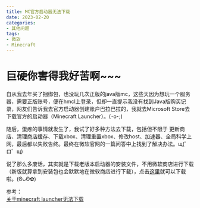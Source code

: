 ```yaml
---
title: MC官方启动器无法下载
date: 2023-02-20
categories:
- 其他问题
tags: 
- 微软
- Minecraft
---
```

# 巨硬你害得我好苦啊~~~

自从我去年买了捆绑包，也没玩几次正版的java版mc，这些天因为想玩一个服务器，需要正版账号，便在hmcl上登录，但却一直提示我没有找到Java版购买记录，网友们告诉我去官方启动器创建账户巴拉巴拉的，我就去Microsoft Store去下载官方的启动器（Minecraft Launcher）。(･o･;)
  
  
随后，蛋疼的事情就发生了，我试了好多种方法去下载，包括但不限于 更新商店、清理商店缓存、下载xbox、清理重置xbox、修改host、加速器、全局科学上网，最后都以失败告终。最终在微软官网的一篇问答中上找到了解决办法。щ(゜ロ゜щ)
  
  
说了那么多废话，其实就是下载老版本启动器的安装文件，不用微软商店进行下载（新版就算拿到安装包也会默默地在微软商店进行下载），点击[这里](https://launcher.mojang.com/download/MinecraftInstaller.msi "实际上只要搜 下载不了mclauncher就可以找到...")就可以下载啦。(ʘᴗʘ✿)

参考：  
[关于minecraft launcher无法下载](https://answers.microsoft.com/zh-hans/windows/forum/all/%E5%85%B3%E4%BA%8Eminecraft/23637685-ad30-4ffb-b2ef-46c867bd67a6)